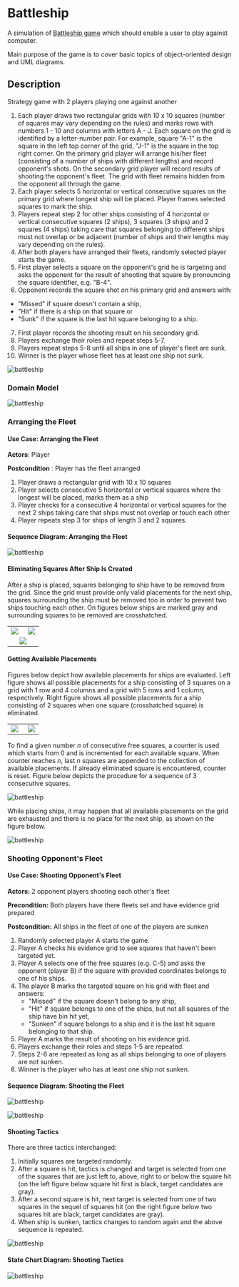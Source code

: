 # Battleship

A simulation of [Battleship game](https://en.wikipedia.org/wiki/Battleship_(game)) which should enable a user to play against computer.

Main purpose of the game is to cover basic topics of object-oriented design and UML diagrams.

## Description

Strategy game with 2 players playing one against another

1.	Each player draws two rectangular  grids with 10 x 10 squares (number of squares may vary depending on the rules) and marks rows with numbers 1 - 10 and columns with letters A - J. Each square on the grid is identified by a letter-number pair. For example, square "A-1" is the square in the left top corner of the grid, "J-1" is the square in the top right corner. On the primary grid player will arrange his/her fleet (consisting of a number of ships with different lengths) and record opponent's shots. On the secondary grid player will record results of shooting the opponent's fleet. The grid with fleet remains hidden from the opponent all through the game.
2.	Each player selects 5 horizontal or vertical consecutive squares on the primary grid where longest ship will be placed. Player frames selected squares to mark the ship.
3.	Players repeat step 2 for other ships consisting of 4 horizontal or vertical consecutive squares (2 ships), 3 squares (3 ships) and 2 squares (4 ships) taking care that squares belonging to different ships must not overlap or be adjacent (number of ships and their lengths may vary depending on the rules).
4.	After both players have arranged their fleets, randomly selected player starts the game.
5.	First player selects a square on the opponent's grid he is targeting and asks the opponent for the result of shooting that square by pronouncing the square identifier, e.g. "B-4".
6.	Opponent records the square shot on his primary grid and answers with:
   * "Missed" if square doesn't contain a ship,
   * "Hit" if there is a ship on that square or
   * "Sunk" if the square is the last hit square belonging to a ship.
7.	First player records the shooting result on his secondary grid.
8.	Players exchange their roles and repeat steps 5-7.
9.	Players repeat steps 5-8 until all ships in one of player's fleet are sunk.
10.	Winner is the player whose fleet has at least one ship not sunk.


![battleship](/images/battleship.png)

### Domain Model

![battleship](/images/domain_model.png)

### Arranging the Fleet

#### Use Case: Arranging the Fleet

**Actors**: Player

**Postcondition** : Player has the fleet arranged

1. Player draws a rectangular grid with 10 x 10 squares
2. Player selects consecutive 5 horizontal or vertical squares where the longest will be placed, marks them as a ship
3. Player checks for a consecutive 4 horizontal or vertical squares for the next 2 ships taking care that ships must not 
   overlap or touch each other
4. Player repeats step 3 for ships of length 3 and 2 squares.

#### Sequence Diagram: Arranging the Fleet

![battleship](/images/arranging_fleet_sequence_diagram.png)


#### Eliminating Squares After Ship Is Created

After a ship is placed, squares belonging to ship have to be removed from the grid. Since the grid must provide only valid placements for the next ship, squares surrounding the ship must be removed too in order to prevent two ships touching each other. On figures below ships are marked gray and surrounding squares to be removed are crosshatched. 

<table cellspacing="0" cellpadding="0">
  <tr>
    <td align="left"><img align="left" src="/images/eliminate_squares1.png"></td>
    <td align="right"><img align="right" src="/images/eliminate_squares2.png"/></td>
  </tr>
    <td align="center" colspan="2"><img align="center" src="/images/removing_squares.png"/></td>
</table>



#### Getting Available Placements

Figures below depict how available placements for ships are evaluated. Left figure shows all possible placements  for a ship consisting of 3 squares on a grid with 1 row and 4 columns and a grid with 5 rows and 1 column, respectively. Right figure shows all possible placements for a ship consisting of 2 squares when one square (crosshatched square) is eliminated.

<table cellspacing="0" cellpadding="0">
  <tr>
    <td align="left"><img align="left" src="/images/available_placements1.png"></td>
    <td align="right"><img align="right" src="/images/available_placements2.png"/></td>
  </tr>
</table>


To find a given number _n_ of consecutive free squares, a counter is used which starts from 0 and is incremented for each available square. When counter reaches _n_, last _n_ squares are appended to the collection of available placements. If already eliminated square is encountered, counter is reset. Figure below depicts the procedure for a sequence of 3 consecutive squares.

![battleship](/images/counting_available_squares.png)

While placing ships, it may happen that all available placements on the grid are exhausted and there is no place for the next ship, as shown on the figure below.

![battleship](/images/no_more_squares.png)


### Shooting Opponent's Fleet

#### Use Case: Shooting Opponent's Fleet

**Actors:** 2 opponent players shooting each other's fleet

**Precondition:** Both players have there fleets set and have evidence grid prepared

**Postcondition:** All ships in the fleet of one of the players are sunken

1. Randomly selected player A starts the game.
2. Player A checks his evidence grid to see squares that haven't been targeted yet.
3. Player A selects one of the free squares (e.g. C-5) and asks the opponent (player B) if the square with provided coordinates belongs to one of his ships.
4. The player B marks the targeted square on his grid with fleet and answers:
   * "Missed" if the square doesn't belong to any ship,
   * "Hit" if square belongs to one of the ships, but not all squares of the ship have bin hit yet,
   * "Sunken" if square belongs to a ship and it is the last hit square belonging to that ship.
5. Player A marks the result of shooting on his evidence grid.
6. Players exchange their roles and steps 1-5 are repeated.
7. Steps 2-6 are repeated as long as all ships belonging to one of players are not sunken.
8. Winner is the player who has at least one ship not sunken.


#### Sequence Diagram: Shooting the Fleet

![battleship](/images/sequence_diagram_shooting.png)

![battleship](/images/sequence_diagram_shooting_ship.png)

#### Shooting Tactics

There are three tactics interchanged:

1. Initially squares are targeted randomly.
2. After a square is hit, tactics is changed and target is selected from one of the squares that are just left to, above, right to or below the square hit (on the left figure below square hit first is black, target candidates are gray).
3. After a second square is hit, next target is selected from one of two squares in the sequel of squares hit (on the right figure below two squares hit are black, target candidates are gray).
4. When ship is sunken, tactics changes to random again and the above sequence is repeated.

![battleship](/images/shooting_tactics.png)

#### State Chart Diagram: Shooting Tactics

![battleship](/images/shooting_statechart.png)




